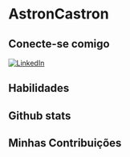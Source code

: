 # AstronCastron

## Conecte-se comigo
[![LinkedIn](https://img.shields.io/badge/LinkedIn-000?style=for-the-badge&logo=linkedin&logoColor=0E76A8)](https://www.linkedin.com/in/soucastro/)
## Habilidades

## Github stats

## Minhas Contribuições